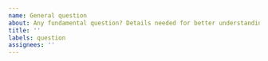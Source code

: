 ```yaml
---
name: General question
about: Any fundamental question? Details needed for better understanding?
title: ''
labels: question
assignees: ''
---
```


<!--Share your ideas/thoughts/concerns here: -->

